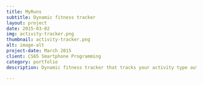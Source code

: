 ```yaml
---
title: MyRuns
subtitle: Dynamic fitness tracker
layout: project
date: 2015-03-02
img: activity-tracker.png
thumbnail: activity-tracker.png
alt: image-alt
project-date: March 2015
client: CS65 Smartphone Programming
category: portfolio
description: Dynamic fitness tracker that tracks your activity type automatically and maps out your activity routes. You have the option to manually or automatically add exercise entries. The automatic entries utilize machine learning classifers to detect activity type. Location tracking in the background is used to plot the route of your activity. All of your data is stored locally in a SQLlite database and automatically uploaded and synchorized with a google cloud server.

---
```

